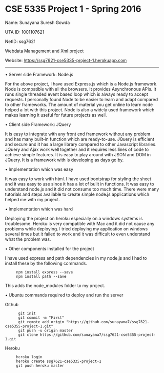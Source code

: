 CSE 5335 Project 1 - Spring 2016
====================================================================

Name: Sunayana Suresh Gowda

UTA ID: 1001107621

NetID: ssg7621

Webdata Management and Xml project

Website: https://ssg7621-cse5335-project-1.herokuapp.com

--------------------------------------------------------------------

•	 Server side Framework: Node.js

   For the above project, I have used Express.js which is a Node.js framework. Node is compatible with all the browsers. It provides 
Asynchronous APIs. It runs single threaded event based loop which is always ready to accept requests. I personally found Node to be easier to learn and adapt compared to other frameworks. The amount of material you get online to learn node helped a lot with this project. Node is also a widely used framework which makes learning it useful for future projects as well.

•	 Client side Framework: JQuery

  It is easy to integrate with any front end framework without any problem and has many built-in function which are ready-to-use. JQuery is efficient and secure and it has a large library compared to other Javascript libraries. JQuery and Ajax work well together and it requires less lines of code to achieve simple features. It is easy to play around with JSON and DOM in JQuery. It is a framework with is developing as days go by.

•	 Implementation which was easy
   
   It was easy to work with html. I have used bootstrap for styling the sheet and it was easy to use since it has a lot of built in functions. It was easy to understand node.js and it did not consume too much time. There were many tutorials and steps available to create simple node.js applications which helped me with my project.

•	 Implementation which was hard

   Deploying the project on heroku especially on a windows systems is troublesome. Heroku is very compatible with Mac and it did not cause any problems while deploying. I tried deploying my application on windows several times but it failed to work and it was difficult to even understand what the problem was.

•	 Other components installed for the project
   
   I have used express and path dependencies in my node.js and I had to install these by the following commands.
   
         npm install express --save
         npm install path --save
         
   This adds the node_modules folder to my project.


•	Ubuntu commands required to deploy and run the server

  
   Github
   
          git init
          git commit -m "First"
          git remote add origin "https://github.com/sunayana7/ssg7621-cse5355-project-1.git"
          git push -u origin master
          git clone https://github.com/sunayana7/ssg7621-cse5355-project-1.git
  
   Heroku
   
         heroku login
         heroku create ssg7621-cse5335-project-1
         git push heroku master

   



